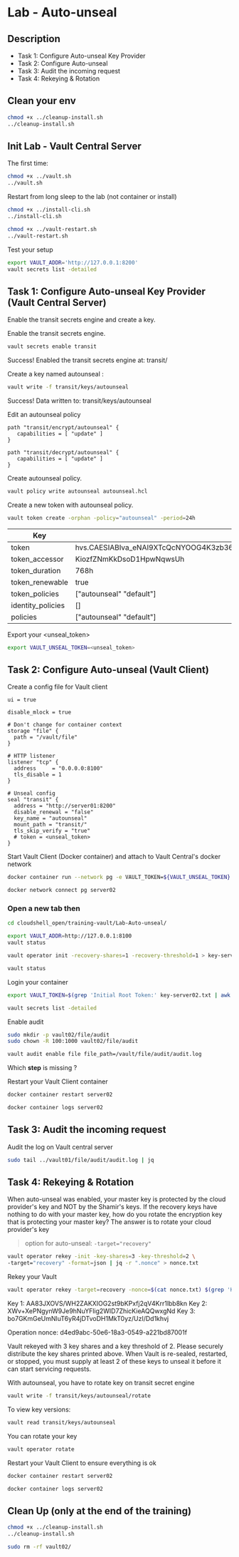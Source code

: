 # Lab - Auto-unseal

<walkthrough-tutorial-duration duration="40.0"></walkthrough-tutorial-duration>

## Description

* Task 1: Configure Auto-unseal Key Provider
* Task 2: Configure Auto-unseal
* Task 3: Audit the incoming request
* Task 4: Rekeying & Rotation

## Clean your env

```bash
chmod +x ../cleanup-install.sh
../cleanup-install.sh
```

## Init Lab - Vault Central Server

The first time:

```bash
chmod +x ../vault.sh
../vault.sh
```


Restart from long sleep to the lab (not container or install)

```bash
chmod +x ../install-cli.sh
../install-cli.sh
```

```bash
chmod +x ../vault-restart.sh
../vault-restart.sh
```
Test your setup

```bash
export VAULT_ADDR='http://127.0.0.1:8200' 
vault secrets list -detailed
```

## Task 1: Configure Auto-unseal Key Provider (Vault Central Server)

Enable the transit secrets engine and create a key.

Enable the transit secrets engine.

```bash
vault secrets enable transit
```
Success! Enabled the transit secrets engine at: transit/

Create a key named autounseal :

```bash
vault write -f transit/keys/autounseal
```

Success! Data written to: transit/keys/autounseal

Edit an autounseal policy

```hcl
path "transit/encrypt/autounseal" {
   capabilities = [ "update" ]
}

path "transit/decrypt/autounseal" {
   capabilities = [ "update" ]
}
```

Create autounseal policy.

```bash
vault policy write autounseal autounseal.hcl
```

Create a new token with autounseal policy.

```bash
vault token create -orphan -policy="autounseal" -period=24h
```

Key                 |Value
---                 |-----
token               |hvs.CAESIABIva_eNAI9XTcQcNYOOG4K3zb36OoKB1pRe20g2dZ5Gh4KHGh2cy42QnNkSnlJeVJVTGROaVhieFlTQUtEeEk
token_accessor      |KiozfZNmKkDsoD1HpwNqwsUh
token_duration      |768h
token_renewable     |true
token_policies      |["autounseal" "default"]
identity_policies   |[]
policies            |["autounseal" "default"]

Export your <unseal_token>

```bash
export VAULT_UNSEAL_TOKEN=<unseal_token>
```

## Task 2: Configure Auto-unseal (Vault Client)

Create a config file for Vault client

```hcl
ui = true

disable_mlock = true

# Don't change for container context
storage "file" {
  path = "/vault/file"
}

# HTTP listener
listener "tcp" {
  address     = "0.0.0.0:8100"
  tls_disable = 1
}

# Unseal config
seal "transit" {
  address = "http://server01:8200"
  disable_renewal = "false"
  key_name = "autounseal"
  mount_path = "transit/"
  tls_skip_verify = "true"
  # token = <unseal_token>
}
```

Start Vault Client (Docker container) and attach to Vault Central's docker network

```bash
docker container run --network pg -e VAULT_TOKEN=${VAULT_UNSEAL_TOKEN}  --cap-add IPC_LOCK --name server02 -d -p 8100:8100 -v $(pwd)/config-vault02.hcl:/vault/config/vault.hcl -v $(pwd)/vault02/file:/vault/file hashicorp/vault:1.16.2 vault server -config=/vault/config/vault.hcl

docker network connect pg server02
```

### Open a new tab then

```bash
cd cloudshell_open/training-vault/Lab-Auto-unseal/

export VAULT_ADDR=http://127.0.0.1:8100
vault status
```

```bash
vault operator init -recovery-shares=1 -recovery-threshold=1 > key-server02.txt

vault status
```

Login your container

```bash
export VAULT_TOKEN=$(grep 'Initial Root Token:' key-server02.txt | awk '{print $NF}')

vault secrets list -detailed
```

Enable audit

```bash
sudo mkdir -p vault02/file/audit
sudo chown -R 100:1000 vault02/file/audit

vault audit enable file file_path=/vault/file/audit/audit.log
```

Which **step** is missing ?

Restart your Vault Client container

```bash
docker container restart server02
```

```bash
docker container logs server02
```

## Task 3: Audit the incoming request

Audit the log on Vault central server

```bash
sudo tail ../vault01/file/audit/audit.log | jq
```


## Task 4: Rekeying & Rotation

When auto-unseal was enabled, your master key is protected by the cloud provider's key and NOT by the Shamir's keys. If the recovery keys have nothing to do with your master key, how do you rotate the encryption
key that is protecting your master key?
The answer is to rotate your cloud provider's key

> option for auto-unseal: `-target="recovery"`

```bash
vault operator rekey -init -key-shares=3 -key-threshold=2 \
-target="recovery" -format=json | jq -r ".nonce" > nonce.txt
```

Rekey your Vault

```bash
vault operator rekey -target=recovery -nonce=$(cat nonce.txt) $(grep 'Key 1:' key-server02.txt | awk '{print $NF}')
```

Key 1: AA83JXOVS/WH2ZAKXIOG2st9bKPxfj2qV4Krr1lbb8kn
Key 2: XWv+XePNgynW9Je9hNuYFlig2WID7ZhicKieAQQwxgNd
Key 3: bo7GKmGeUmNluT6yR4jDTvoDH1MkT0yz/UzI/Dd1khvj

Operation nonce: d4ed9abc-50e6-18a3-0549-a221bd87001f

Vault rekeyed with 3 key shares and a key threshold of 2. Please securely
distribute the key shares printed above. When Vault is re-sealed, restarted,
or stopped, you must supply at least 2 of these keys to unseal it before it
can start servicing requests.


With autounseal, you have to rotate key on transit secret engine

```bash
vault write -f transit/keys/autounseal/rotate
```

To view key versions:

```bash
vault read transit/keys/autounseal
```

You can rotate your key

```bash
vault operator rotate
```

Restart your Vault Client to ensure everything is ok

```bash
docker container restart server02
```

```bash
docker container logs server02
```


## Clean Up (only at the end of the training)


```bash
chmod +x ../cleanup-install.sh
../cleanup-install.sh
```

```bash
sudo rm -rf vault02/
```